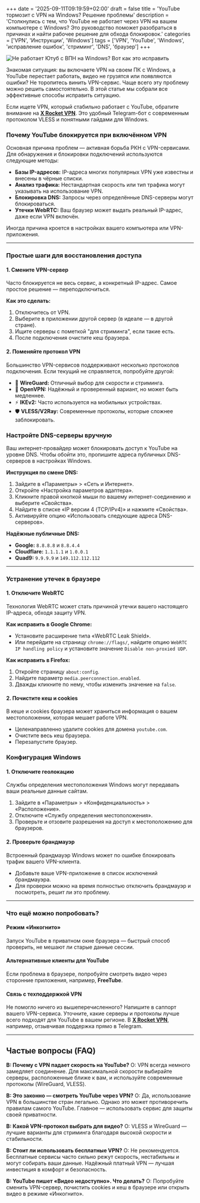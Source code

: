 +++
date = '2025-09-11T09:19:59+02:00'
draft = false
title = 'YouTube тормозит с VPN на Windows? Решение проблемы'
description = 'Столкнулись с тем, что YouTube не работает через VPN на вашем компьютере с Windows? Это руководство поможет разобраться в причинах и найти рабочее решение для обхода блокировок.'
categories = ['VPN', 'Инструкции', 'Windows']
tags = ['VPN', 'YouTube', 'Windows', 'исправление ошибок', 'стриминг', 'DNS', 'браузер']
+++

![Не работает Ютуб с ВПН на Windows? Вот как это исправить](https://imagestoring.fra1.cdn.digitaloceanspaces.com/517494B3-6797-4E27-8B9F-67C44A6AD50C.png)

Знакомая ситуация: вы включаете VPN на своем ПК с Windows, а YouTube перестает работать, видео не грузятся или появляются ошибки? Не торопитесь винить VPN-сервис. Чаще всего эту проблему можно решить самостоятельно. В этой статье мы собрали все эффективные способы исправить ситуацию.

Если ищете VPN, который стабильно работает с YouTube, обратите внимание на **[X Rocket VPN](https://t.me/X_Rocket_VPN_bot?start=ref-b-9)**. Это удобный Telegram-бот с современным протоколом VLESS и понятными гайдами для Windows.

### Почему YouTube блокируется при включённом VPN

Основная причина проблем — активная борьба РКН с VPN-сервисами. Для обнаружения и блокировки подключений используются следующие методы:

-   **Базы IP-адресов:** IP-адреса многих популярных VPN уже известны и внесены в чёрные списки.
-   **Анализ трафика:** Нестандартная скорость или тип трафика могут указывать на использование VPN.
-   **Блокировка DNS:** Запросы через определённые DNS-серверы могут блокироваться.
-   **Утечки WebRTC:** Ваш браузер может выдать реальный IP-адрес, даже если VPN включён.

Иногда причина кроется в настройках вашего компьютера или VPN-приложения.

---

### Простые шаги для восстановления доступа

#### 1. Смените VPN-сервер

Часто блокируется не весь сервис, а конкретный IP-адрес. Самое простое решение — переподключиться.

**Как это сделать:**
1.  Отключитесь от VPN.
2.  Выберите в приложении другой сервер (в идеале — в другой стране).
3.  Ищите серверы с пометкой "для стриминга", если такие есть.
4.  После подключения очистите кеш браузера.

#### 2. Поменяйте протокол VPN

Большинство VPN-сервисов поддерживают несколько протоколов подключения. Если текущий не справляется, попробуйте другой:

-   🚀 **WireGuard:** Отличный выбор для скорости и стриминга.
-   🔐 **OpenVPN:** Надёжный и проверенный вариант, но может быть медленнее.
-   ⚡ **IKEv2:** Часто используется на мобильных устройствах.
-   🛡️ **VLESS/V2Ray:** Современные протоколы, которые сложнее заблокировать.

### Настройте DNS-серверы вручную

Ваш интернет-провайдер может блокировать доступ к YouTube на уровне DNS. Чтобы обойти это, пропишите адреса публичных DNS-серверов в настройках Windows.

**Инструкция по смене DNS:**
1.  Зайдите в «Параметры» > «Сеть и Интернет».
2.  Откройте «Настройка параметров адаптера».
3.  Кликните правой кнопкой мыши по вашему интернет-соединению и выберите «Свойства».
4.  Найдите в списке «IP версии 4 (TCP/IPv4)» и нажмите «Свойства».
5.  Активируйте опцию «Использовать следующие адреса DNS-серверов».

**Надёжные публичные DNS:**
-   **Google:** `8.8.8.8` и `8.8.4.4`
-   **Cloudflare:** `1.1.1.1` и `1.0.0.1`
-   **Quad9:** `9.9.9.9` и `149.112.112.112`

---

### Устранение утечек в браузере

#### 1. Отключите WebRTC

Технология WebRTC может стать причиной утечки вашего настоящего IP-адреса, обходя защиту VPN.

**Как исправить в Google Chrome:**
-   Установите расширение типа «WebRTC Leak Shield».
-   Или перейдите на страницу `chrome://flags/`, найдите опцию `WebRTC IP handling policy` и установите значение `Disable non-proxied UDP`.

**Как исправить в Firefox:**
1.  Откройте страницу `about:config`.
2.  Найдите параметр `media.peerconnection.enabled`.
3.  Дважды кликните по нему, чтобы изменить значение на `false`.

#### 2. Почистите кеш и cookies

В кеше и cookies браузера может храниться информация о вашем местоположении, которая мешает работе VPN.

-   Целенаправленно удалите cookies для домена `youtube.com`.
-   Очистите весь кеш браузера.
-   Перезапустите браузер.

### Конфигурация Windows

#### 1. Отключите геолокацию

Службы определения местоположения Windows могут передавать ваши реальные данные сайтам.

1.  Зайдите в «Параметры» > «Конфиденциальность» > «Расположение».
2.  Отключите «Службу определения местоположения».
3.  Проверьте и отзовите разрешения на доступ к местоположению для браузеров.

#### 2. Проверьте брандмауэр

Встроенный брандмауэр Windows может по ошибке блокировать трафик вашего VPN-клиента.

-   Добавьте ваше VPN-приложение в список исключений брандмауэра.
-   Для проверки можно на время полностью отключить брандмауэр и посмотреть, решит ли это проблему.

---

### Что ещё можно попробовать?

#### Режим «Инкогнито»

Запуск YouTube в приватном окне браузера — быстрый способ проверить, не мешают ли старые данные сессии.

#### Альтернативные клиенты для YouTube

Если проблема в браузере, попробуйте смотреть видео через сторонние приложения, например, **FreeTube**.

#### Связь с техподдержкой VPN

Не помогло ничего из вышеперечисленного? Напишите в саппорт вашего VPN-сервиса. Уточните, какие серверы и протоколы лучше всего подходят для YouTube в вашем регионе. В **[X Rocket VPN](https://t.me/X_Rocket_VPN_bot?start=ref-b-9)**, например, отзывчивая поддержка прямо в Telegram.

---

## Частые вопросы (FAQ)

**В: Почему с VPN падает скорость на YouTube?**
О: VPN всегда немного замедляет соединение. Для максимальной скорости выбирайте серверы, расположенные ближе к вам, и используйте современные протоколы (WireGuard, VLESS).

**В: Это законно — смотреть YouTube через VPN?**
О: Да, использование VPN в большинстве стран легально. Однако это может противоречить правилам самого YouTube. Главное — использовать сервис для защиты своей приватности.

**В: Какой VPN-протокол выбрать для видео?**
О: VLESS и WireGuard — лучшие варианты для стриминга благодаря высокой скорости и стабильности.

**В: Стоит ли использовать бесплатные VPN?**
О: Не рекомендуется. Бесплатные сервисы часто сильно режут скорость, нестабильны и могут собирать ваши данные. Надёжный платный VPN — лучшая инвестиция в комфорт и безопасность.

**В: YouTube пишет «Видео недоступно». Что делать?**
О: Попробуйте сменить VPN-сервер, почистить cookies и кеш в браузере или открыть видео в режиме «Инкогнито».